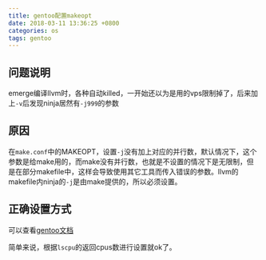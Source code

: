 ```yaml
---
title: gentoo配置makeopt
date: 2018-03-11 13:36:25 +0800
categories: os
tags: gentoo
---
```


## 问题说明
emerge编译llvm时，各种自动killed，一开始还以为是用的vps限制掉了，后来加上`-v`后发现ninja居然有`-j999`的参数
<!-- more -->

## 原因
在`make.conf`中的MAKEOPT，设置`-j`没有加上对应的并行数，默认情况下，这个参数是给make用的，而make没有并行数，也就是不设置的情况下是无限制，但是在部分makefile中，这样会导致使用其它工具而传入错误的参数。llvm的makefile内ninja的`-j`是由make提供的，所以必须设置。

## 正确设置方式
可以查看[gentoo文档](https://wiki.gentoo.org/wiki/MAKEOPTS)

简单来说，根据`lscpu`的返回cpus数进行设置就ok了。



